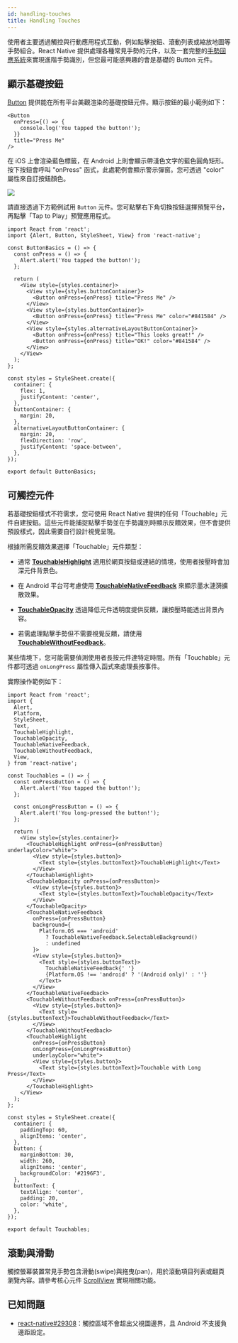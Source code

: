 ```yaml
---
id: handling-touches
title: Handling Touches
---
```


使用者主要透過觸控與行動應用程式互動，例如點擊按鈕、滾動列表或縮放地圖等手勢組合。React Native 提供處理各種常見手勢的元件，以及一套完整的[手勢回應系統](gesture-responder-system.md)來實現進階手勢識別，但您最可能感興趣的會是基礎的 Button 元件。

## 顯示基礎按鈕

[Button](button.md) 提供能在所有平台美觀渲染的基礎按鈕元件。顯示按鈕的最小範例如下：

```tsx
<Button
  onPress={() => {
    console.log('You tapped the button!');
  }}
  title="Press Me"
/>
```

在 iOS 上會渲染藍色標籤，在 Android 上則會顯示帶淺色文字的藍色圓角矩形。按下按鈕會呼叫 "onPress" 函式，此處範例會顯示警示彈窗。您可透過 "color" 屬性來自訂按鈕顏色。

![](/docs/assets/Button.png)

請直接透過下方範例試用 `Button` 元件。您可點擊右下角切換按鈕選擇預覽平台，再點擊「Tap to Play」預覽應用程式。

```SnackPlayer name=Button%20Basics
import React from 'react';
import {Alert, Button, StyleSheet, View} from 'react-native';

const ButtonBasics = () => {
  const onPress = () => {
    Alert.alert('You tapped the button!');
  };

  return (
    <View style={styles.container}>
      <View style={styles.buttonContainer}>
        <Button onPress={onPress} title="Press Me" />
      </View>
      <View style={styles.buttonContainer}>
        <Button onPress={onPress} title="Press Me" color="#841584" />
      </View>
      <View style={styles.alternativeLayoutButtonContainer}>
        <Button onPress={onPress} title="This looks great!" />
        <Button onPress={onPress} title="OK!" color="#841584" />
      </View>
    </View>
  );
};

const styles = StyleSheet.create({
  container: {
    flex: 1,
    justifyContent: 'center',
  },
  buttonContainer: {
    margin: 20,
  },
  alternativeLayoutButtonContainer: {
    margin: 20,
    flexDirection: 'row',
    justifyContent: 'space-between',
  },
});

export default ButtonBasics;
```

## 可觸控元件

若基礎按鈕樣式不符需求，您可使用 React Native 提供的任何「Touchable」元件自建按鈕。這些元件能捕捉點擊手勢並在手勢識別時顯示反饋效果，但不會提供預設樣式，因此需要自行設計視覺呈現。

根據所需反饋效果選擇「Touchable」元件類型：

- 通常 [**TouchableHighlight**](touchablehighlight.md) 適用於網頁按鈕或連結的情境，使用者按壓時會加深元件背景色。

- 在 Android 平台可考慮使用 [**TouchableNativeFeedback**](touchablenativefeedback.md) 來顯示墨水漣漪擴散效果。

- [**TouchableOpacity**](touchableopacity.md) 透過降低元件透明度提供反饋，讓按壓時能透出背景內容。

- 若需處理點擊手勢但不需要視覺反饋，請使用 [**TouchableWithoutFeedback**](touchablewithoutfeedback.md)。

某些情境下，您可能需要偵測使用者長按元件達特定時間。所有「Touchable」元件都可透過 `onLongPress` 屬性傳入函式來處理長按事件。

實際操作範例如下：

```SnackPlayer name=Touchables
import React from 'react';
import {
  Alert,
  Platform,
  StyleSheet,
  Text,
  TouchableHighlight,
  TouchableOpacity,
  TouchableNativeFeedback,
  TouchableWithoutFeedback,
  View,
} from 'react-native';

const Touchables = () => {
  const onPressButton = () => {
    Alert.alert('You tapped the button!');
  };

  const onLongPressButton = () => {
    Alert.alert('You long-pressed the button!');
  };

  return (
    <View style={styles.container}>
      <TouchableHighlight onPress={onPressButton} underlayColor="white">
        <View style={styles.button}>
          <Text style={styles.buttonText}>TouchableHighlight</Text>
        </View>
      </TouchableHighlight>
      <TouchableOpacity onPress={onPressButton}>
        <View style={styles.button}>
          <Text style={styles.buttonText}>TouchableOpacity</Text>
        </View>
      </TouchableOpacity>
      <TouchableNativeFeedback
        onPress={onPressButton}
        background={
          Platform.OS === 'android'
            ? TouchableNativeFeedback.SelectableBackground()
            : undefined
        }>
        <View style={styles.button}>
          <Text style={styles.buttonText}>
            TouchableNativeFeedback{' '}
            {Platform.OS !== 'android' ? '(Android only)' : ''}
          </Text>
        </View>
      </TouchableNativeFeedback>
      <TouchableWithoutFeedback onPress={onPressButton}>
        <View style={styles.button}>
          <Text style={styles.buttonText}>TouchableWithoutFeedback</Text>
        </View>
      </TouchableWithoutFeedback>
      <TouchableHighlight
        onPress={onPressButton}
        onLongPress={onLongPressButton}
        underlayColor="white">
        <View style={styles.button}>
          <Text style={styles.buttonText}>Touchable with Long Press</Text>
        </View>
      </TouchableHighlight>
    </View>
  );
};

const styles = StyleSheet.create({
  container: {
    paddingTop: 60,
    alignItems: 'center',
  },
  button: {
    marginBottom: 30,
    width: 260,
    alignItems: 'center',
    backgroundColor: '#2196F3',
  },
  buttonText: {
    textAlign: 'center',
    padding: 20,
    color: 'white',
  },
});

export default Touchables;
```

## 滾動與滑動

觸控螢幕裝置常見手勢包含滑動(swipe)與拖曳(pan)，用於滾動項目列表或翻頁瀏覽內容。請參考核心元件 [ScrollView](scrollview.md) 實現相關功能。

## 已知問題

- [react-native#29308](https://github.com/facebook/react-native/issues/29308#issuecomment-792864162)：觸控區域不會超出父視圖邊界，且 Android 不支援負邊距設定。